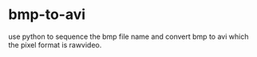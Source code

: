 # bmp-to-avi
use python to sequence the bmp file name and convert bmp to avi which the pixel format is rawvideo.

